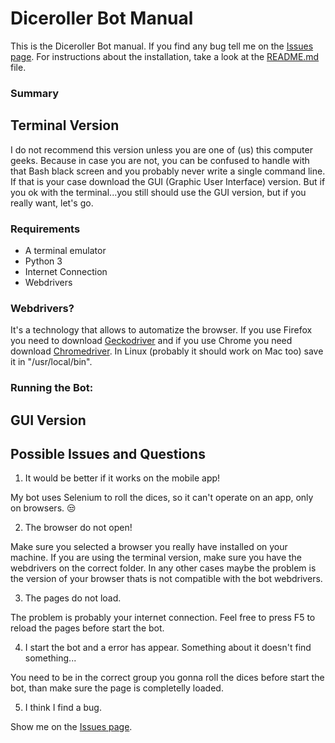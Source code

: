 # Diceroller Bot Manual

This is the Diceroller Bot manual. If you find any bug tell me on the [Issues page](https://github.com/AlmirPaulo/Diceroller_Bot/issues). 
For instructions about the installation, take a look at the [README.md](https://github.com/AlmirPaulo/Diceroller_Bot/blob/main/README.md) file. 
### Summary


## Terminal Version

I do not recommend this version unless you are one of (us) this computer geeks. Because in case you are not, you can be confused to handle with that Bash black screen and you probably never write a single command line. If that is your case download the GUI (Graphic User Interface) version. 
But if you ok with the terminal...you still should use the GUI version, but if you really want, let's go.   

### Requirements
* A terminal emulator
* Python 3
* Internet Connection
* Webdrivers

### Webdrivers?

It's a technology that allows to automatize the browser. If you use Firefox you need to download [Geckodriver](https://github.com/mozilla/geckodriver/releases) and if you use Chrome you need download [Chromedriver](https://sites.google.com/a/chromium.org/chromedriver/). In Linux (probably it should work on Mac too) save it in "/usr/local/bin".

### Running the Bot:


## GUI Version

## Possible Issues and Questions

1. It would be better if it works on the mobile app!

My bot uses Selenium to roll the dices, so it can't operate on an app, only on browsers. :unamused:

2. The browser do not open!

Make sure you selected a browser you really have installed on your machine. If you are using the terminal version, make sure you have the webdrivers on the correct folder. In any other cases maybe the problem is the version of your browser thats is not compatible with the bot webdrivers. 

3. The pages do not load.

The problem is probably your internet connection. Feel free to press F5 to reload the pages before start the bot. 

4. I start the bot and a error has appear. Something about it doesn't find something...

You need to be in the correct group you gonna roll the dices before start the bot, than make sure the page is completelly loaded. 

5. I think I find a bug.

Show me on the [Issues page](https://github.com/AlmirPaulo/Diceroller_Bot/issues).
